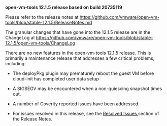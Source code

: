 **open-vm-tools 12.1.5 release based on build 20735119**

Please refer to the release notes at https://github.com/vmware/open-vm-tools/blob/stable-12.1.5/ReleaseNotes.md

The granular changes that have gone into the 12.1.5 release are in the ChangeLog at https://github.com/vmware/open-vm-tools/blob/stable-12.1.5/open-vm-tools/ChangeLog

There are no new features in the open-vm-tools 12.1.5 release.  This is primarily a maintenance release that addresses a few critical problems, including:

  - The deployPkg plugin may prematurely reboot the guest VM before cloud-init has completed user data setup
  - A SIGSEGV may be encountered when a non-quiescing snapshot times out.
  - A number of Coverity reported issues have been addressed.

- For issues resolved in this release, see the [Resolved Issues ](https://github.com/vmware/open-vm-tools/blob/stable-12.1.5/ReleaseNotes.md#resolved-issues) section of the Release Notes.

